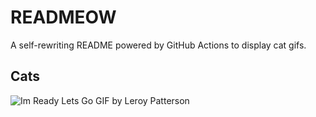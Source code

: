 # READMEOW

A self-rewriting README powered by GitHub Actions to display cat gifs.

## Cats

![Im Ready Lets Go GIF by Leroy Patterson](https://media4.giphy.com/media/CjmvTCZf2U3p09Cn0h/200.gif?cid=9acd02da2olx73wbd97xqj1u1njldzgl5c4ees2a71up98kb&ep=v1_gifs_search&rid=200.gif&ct=g)
